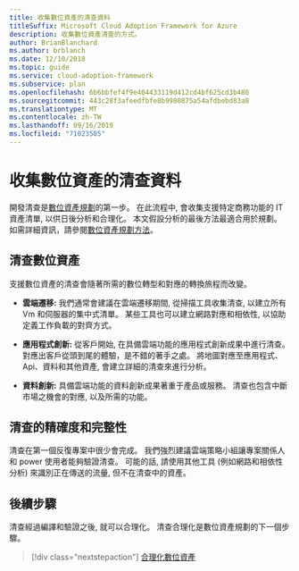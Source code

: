 ```yaml
---
title: 收集數位資產的清查資料
titleSuffix: Microsoft Cloud Adoption Framework for Azure
description: 收集數位資產清查的方式。
author: BrianBlanchard
ms.author: brblanch
ms.date: 12/10/2018
ms.topic: guide
ms.service: cloud-adoption-framework
ms.subservice: plan
ms.openlocfilehash: 6b6bbfef4f9e404433119d412cd4bf625cd3b480
ms.sourcegitcommit: 443c28f3afeedfbfe8b9980875a54afdbebd83a8
ms.translationtype: MT
ms.contentlocale: zh-TW
ms.lasthandoff: 09/16/2019
ms.locfileid: "71023505"
---
```

# <a name="gather-inventory-data-for-a-digital-estate"></a>收集數位資產的清查資料

開發清查是[數位資產規劃](./index.md)的第一步。 在此流程中, 會收集支援特定商務功能的 IT 資產清單, 以供日後分析和合理化。 本文假設分析的最後方法最適合用於規劃。 如需詳細資訊，請參閱[數位資產規劃方法](./approach.md)。

## <a name="take-inventory-of-a-digital-estate"></a>清查數位資產

支援數位資產的清查會隨著所需的數位轉型和對應的轉換旅程而改變。

- **雲端遷移:** 我們通常會建議在雲端遷移期間, 從掃描工具收集清查, 以建立所有 Vm 和伺服器的集中式清單。 某些工具也可以建立網路對應和相依性, 以協助定義工作負載的對齊方式。

- **應用程式創新:** 從客戶開始, 在具備雲端功能的應用程式創新成果中進行清查。 對應出客戶從頭到尾的體驗，是不錯的著手之處。 將地圖對應至應用程式、Api、資料和其他資產, 會建立詳細的清查來進行分析。

- **資料創新:** 具備雲端功能的資料創新成果著重于產品或服務。 清查也包含中斷市場之機會的對應, 以及所需的功能。

## <a name="accuracy-and-completeness-of-an-inventory"></a>清查的精確度和完整性

清查在第一個反復專案中很少會完成。 我們強烈建議雲端策略小組讓專案關係人和 power 使用者能夠驗證清查。 可能的話, 請使用其他工具 (例如網路和相依性分析) 來識別正在傳送的流量, 但不在清查中的資產。

## <a name="next-steps"></a>後續步驟

清查經過編譯和驗證之後, 就可以合理化。 清查合理化是數位資產規劃的下一個步驟。

> [!div class="nextstepaction"]
> [合理化數位資產](./rationalize.md)
